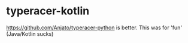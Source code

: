 # typeracer-kotlin

https://github.com/Anjato/typeracer-python is better. This was for 'fun' (Java/Kotlin sucks)
